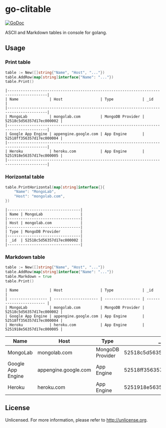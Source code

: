 # go-clitable

[![GoDoc](https://godoc.org/github.com/crackcomm/go-clitable?status.svg)](https://godoc.org/github.com/crackcomm/go-clitable)

ASCII and Markdown tables in console for golang.

## Usage

### Print table

```Go
table := New([]string{"Name", "Host", "..."})
table.AddRow(map[string]interface{"Name": "..."})
table.Print()
```

```
|----------------------------------------------------------------------------------------|
| Name              | Host                 | Type             | _id                      |
|----------------------------------------------------------------------------------------|
| MongoLab          | mongolab.com         | MongoDB Provider | 52518c5d56357d17ec000002 |
|----------------------------------------------------------------------------------------|
| Google App Engine | appengine.google.com | App Engine       | 52518ff356357d17ec000004 |
|----------------------------------------------------------------------------------------|
| Heroku            | heroku.com           | App Engine       | 5251918e56357d17ec000005 |
|----------------------------------------------------------------------------------------|
```

### Horizontal table

```Go
table.PrintHorizontal(map[string]interface{}{
	"Name": "MongoLab",
	"Host": "mongolab.com",
})
```

```
|---------------------------------|
| Name | MongoLab                 |
|---------------------------------|
| Host | mongolab.com             |
|---------------------------------|
| Type | MongoDB Provider         |
|---------------------------------|
| _id  | 52518c5d56357d17ec000002 |
|---------------------------------|
```

### Markdown table

```Go
table := New([]string{"Name", "Host", "..."})
table.AddRow(map[string]interface{"Name": "..."})
table.Markdown = true
table.Print()
```

```
| Name              | Host                 | Type             | _id                      |
| ----------------- | -------------------- | ---------------- | ------------------------ |
| MongoLab          | mongolab.com         | MongoDB Provider | 52518c5d56357d17ec000002 |
| Google App Engine | appengine.google.com | App Engine       | 52518ff356357d17ec000004 |
| Heroku            | heroku.com           | App Engine       | 5251918e56357d17ec000005 |
```

| Name              | Host                 | Type             | _id                      |
| ----------------- | -------------------- | ---------------- | ------------------------ |
| MongoLab          | mongolab.com         | MongoDB Provider | 52518c5d56357d17ec000002 |
| Google App Engine | appengine.google.com | App Engine       | 52518ff356357d17ec000004 |
| Heroku            | heroku.com           | App Engine       | 5251918e56357d17ec000005 |


## License

Unlicensed. For more information, please refer to http://unlicense.org.
